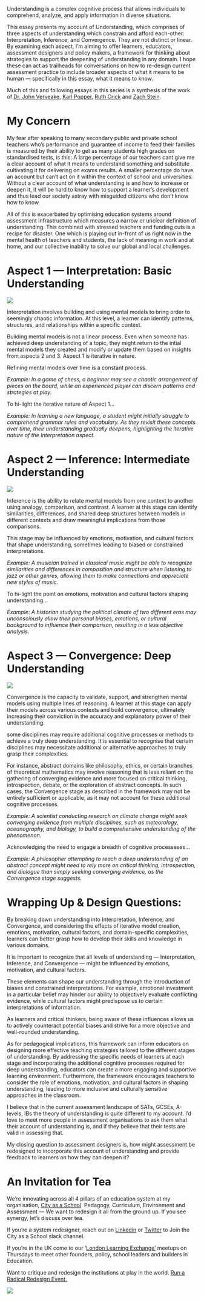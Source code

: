 Understanding is a complex cognitive process that allows individuals to comprehend, analyze, and apply information in diverse situations.

This essay presents my account of Understanding, which comprises of three aspects of understanding which constrain and afford each-other: Interpretation, Inference, and Convergence. They are not distinct or linear. By examining each aspect, I’m aiming to offer learners, educators, assessment designers and policy makers, a framework for thinking about strategies to support the deepening of understanding in any domain. I hope these can act as trailheads for conversations on how to re-design current assessment practice to include broader aspects of what it means to be human — specifically in this essay, what it means to know.

Much of this and following essays in this series is a synthesis of the work of [Dr. John Verveake](https://www.psych.utoronto.ca/people/directories/all-faculty/john-vervaeke), [Karl Popper](https://plato.stanford.edu/entries/popper/), [Ruth Crick](https://www.linkedin.com/in/ruth-crick-53b3159/) and [Zach Stein](http://www.zakstein.org/).

# My Concern

My fear after speaking to many secondary public and private school teachers who’s performance and guarantee of income to feed their families is measured by their ability to get as many students high grades on standardised tests, is this: A large percentage of our teachers cant give me a clear account of what it means to understand something and substitute cultivating it for delivering on exams results. A smaller percentage do have an account but can’t act on it within the context of school and universities. Without a clear account of what understanding is and how to increase or deepen it, it will be hard to know how to support a learner’s development and thus lead our society astray with misguided citizens who don’t know how to know.

All of this is exacerbated by optimising education systems around assessment infrastructure which measures a narrow or unclear definition of understanding. This combined with stressed teachers and funding cuts is a recipe for disaster. One which is playing out in-front of us right now in the mental health of teachers and students, the lack of meaning in work and at home, and our collective inability to solve our global and local challenges.

# Aspect 1 — Interpretation: Basic Understanding

![](https://miro.medium.com/v2/resize:fit:1400/1*jSFM_74YkHh_smrQYCakSA.png)

Interpretation involves building and using mental models to bring order to seemingly chaotic information. At this level, a learner can identify patterns, structures, and relationships within a specific context.

Building mental models is not a linear process. Even when someone has achieved deep understanding of a topic, they might return to the intial mental models they created and modify or update them based on insights from aspects 2 and 3. Aspect 1 is iterative in nature.

Refining mental models over time is a constant process.

_Example: In a game of chess, a beginner may see a chaotic arrangement of pieces on the board, while an experienced player can discern patterns and strategies at play._

To hi-light the iterative nature of Aspect 1…

_Example: In learning a new language, a student might initially struggle to comprehend grammar rules and vocabulary. As they revisit these concepts over time, their understanding gradually deepens, highlighting the iterative nature of the Interpretation aspect._

# Aspect 2 — Inference: Intermediate Understanding

![](https://miro.medium.com/v2/resize:fit:1400/1*G0MNHat5oPmmKcDx5KtrMQ.png)

Inference is the ability to relate mental models from one context to another using analogy, comparison, and contrast. A learner at this stage can identify similarities, differences, and shared deep structures between models in different contexts and draw meaningful implications from those comparisons.

This stage may be influenced by emotions, motivation, and cultural factors that shape understanding, sometimes leading to biased or constrained interpretations.

_Example: A musician trained in classical music might be able to recognize similarities and differences in composition and structure when listening to jazz or other genres, allowing them to make connections and appreciate new styles of music._

To hi-light the point on emotions, motivation and cultural factors shaping understanding…

_Example: A historian studying the political climate of two different eras may unconsciously allow their personal biases, emotions, or cultural background to influence their comparison, resulting in a less objective analysis._

# Aspect 3 — Convergence: Deep Understanding

![](https://miro.medium.com/v2/resize:fit:1400/1*UW9KXL_PdHaTgzbP8_7MkQ.png)

Convergence is the capacity to validate, support, and strengthen mental models using multiple lines of reasoning. A learner at this stage can apply their models across various contexts and build convergence, ultimately increasing their conviction in the accuracy and explanatory power of their understanding.

some disciplines may require additional cognitive processes or methods to achieve a truly deep understanding. It is essential to recognise that certain disciplines may necessitate additional or alternative approaches to truly grasp their complexities.

For instance, abstract domains like philosophy, ethics, or certain branches of theoretical mathematics may involve reasoning that is less reliant on the gathering of converging evidence and more focused on critical thinking, introspection, debate, or the exploration of abstract concepts. In such cases, the Convergence stage as described in the framework may not be entirely sufficient or applicable, as it may not account for these additional cognitive processes.

_Example: A scientist conducting research on climate change might seek converging evidence from multiple disciplines, such as meteorology, oceanography, and biology, to build a comprehensive understanding of the phenomenon._

Acknowledging the need to engage a breadth of cognitive processeses…

_Example: A philosopher attempting to reach a deep understanding of an abstract concept might need to rely more on critical thinking, introspection, and dialogue than simply seeking converging evidence, as the Convergence stage suggests._

# Wrapping Up & Design Questions:

By breaking down understanding into Interpretation, Inference, and Convergence, and considering the effects of iterative model creation, emotions, motivation, cultural factors, and domain-specific complexities, learners can better grasp how to develop their skills and knowledge in various domains.

It is important to recognize that all levels of understanding — Interpretation, Inference, and Convergence — might be influenced by emotions, motivation, and cultural factors.

These elements can shape our understanding through the introduction of biases and constrained interpretations. For example, emotional investment in a particular belief may hinder our ability to objectively evaluate conflicting evidence, while cultural factors might predispose us to certain interpretations of information.

As learners and critical thinkers, being aware of these influences allows us to actively counteract potential biases and strive for a more objective and well-rounded understanding.

As for pedagogical implications, this framework can inform educators on designing more effective teaching strategies tailored to the different stages of understanding. By addressing the specific needs of learners at each stage and incorporating the additional cognitive processes required for deep understanding, educators can create a more engaging and supportive learning environment. Furthermore, the framework encourages teachers to consider the role of emotions, motivation, and cultural factors in shaping understanding, leading to more inclusive and culturally sensitive approaches in the classroom.

I believe that in the current assessment landscape of SATs, GCSEs, A-levels, IBs the theory of understanding is quite different to my account. I’d love to meet more people in assessment organisations to ask them what their account of understanding is, and if they believe that their tests are valid in assessing that.

My closing question to assessment designers is, how might assessment be redesigned to incorporate this account of understanding and provide feedback to learners on how they can deepen it?

# An Invitation for Tea

We’re innovating across all 4 pillars of an education system at my organisation, [City as a School](https://www.cityasaschool.com/). Pedagogy, Curriculum, Environment and Assessment — We want to redesign it all from the ground up. If you see synergy, let’s discuss over tea.

If you’re a system redesigner, reach out on [Linkedin](https://www.linkedin.com/in/sergio-hunt/) or [Twitter](https://twitter.com/Serjhunt_ARK) to Join the City as a School slack channel.

If you’re in the UK come to our ‘[London Learning Exchange’](https://llxchange.org/) meetups on Thursdays to meet other founders, policy, school leaders and builders in Education.

Want to critique and redesign the institutions at play in the world. [Run a Radical Redesign Event.](https://cityasaschool.notion.site/Radical-Redesign-e8c54b9e8cc44512ad6b572c1752360c)

![](https://miro.medium.com/v2/resize:fit:1400/1*zC5dnRdGTbW78SV8xM0tXA.png)